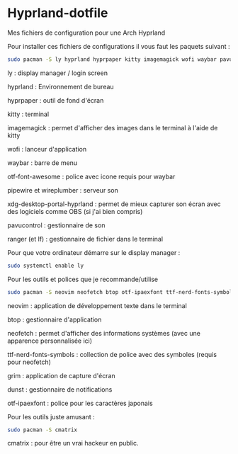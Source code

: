 # Hyprland-dotfile
Mes fichiers de configuration pour une Arch Hyprland

Pour installer ces fichiers de configurations il vous faut les paquets suivant :

```bash
sudo pacman -S ly hyprland hyprpaper kitty imagemagick wofi waybar pavucontrol otf-font-awesome ranger lf pipewire wireplumber xdg-desktop-portal-hyprland
```

ly : display manager / login screen

hyprland : Environnement de bureau

hyprpaper : outil de fond d'écran

kitty : terminal

imagemagick : permet d'afficher des images dans le terminal à l'aide de kitty

wofi : lanceur d'application

waybar : barre de menu

otf-font-awesome : police avec icone requis pour waybar

pipewire et wireplumber : serveur son

xdg-desktop-portal-hyprland : permet de mieux capturer son écran avec des logiciels comme OBS (si j'ai bien compris)

pavucontrol : gestionnaire de son

ranger (et lf) : gestionnaire de fichier dans le terminal



Pour que votre ordinateur démarre sur le display manager :

```bash
sudo systemctl enable ly
```

Pour les outils et polices que je recommande/utilise

```bash
sudo pacman -S neovim neofetch btop otf-ipaexfont ttf-nerd-fonts-symbols grim dunst
```

neovim : application de développement texte dans le terminal

btop : gestionnaire d'application

neofetch : permet d'afficher des informations systèmes (avec une apparence personnalisée ici)

ttf-nerd-fonts-symbols : collection de police avec des symboles (requis pour neofetch)

grim : application de capture d'écran

dunst : gestionnaire de notifications

otf-ipaexfont : police pour les caractères japonais

Pour les outils juste amusant :

```bash
sudo pacman -S cmatrix 
```

cmatrix : pour être un vrai hackeur en public.

